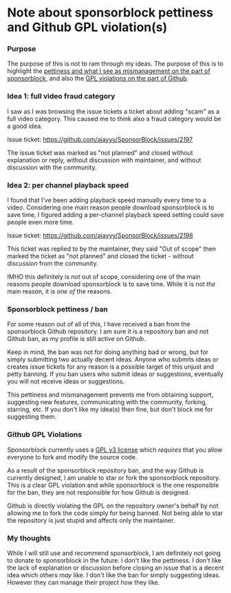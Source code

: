 # Note about sponsorblock pettiness and Github GPL violation(s)

### Purpose
The purpose of this is not to ram through my ideas. The purpose of this is to highlight the [pettiness and what I see as mismanagement on the part of sponsorblock](https://github.com/mooleshacat/sponsorblock-github-shenanigans/tree/master?tab=readme-ov-file#sponsorblock-pettiness--ban), and also the [GPL violations on the part of Github](https://github.com/mooleshacat/sponsorblock-github-shenanigans?tab=readme-ov-file#github-gpl-violations).

### Idea 1: full video fraud category
I saw as I was browsing the issue tickets a ticket about adding "scam" as a full video category. This caused me to think also a fraud category would be a good idea.

Issue ticket: https://github.com/ajayyy/SponsorBlock/issues/2197

The issue ticket was marked as "not planned" and closed without explanation or reply, without discussion with maintainer, and without discussion with the community.

### Idea 2: per channel playback speed
I found that I've been adding playback speed manually every time to a video. Considering one main reason people download sponsorblock is to save time, I figured adding a per-channel playback speed setting could save people even more time.

Issue ticket: https://github.com/ajayyy/SponsorBlock/issues/2198

This ticket was replied to by the maintainer, they said "Out of scope" then marked the ticket as "not planned" and closed the ticket - without discussion from the community.

IMHO this definitely is _not_ out of scope, considering one of the main reasons people download sponsorblock is to save time. While it is not _the_ main reason, it is _one of_ the reasons.

### Sponsorblock pettiness / ban
For some reason out of all of this, I have received a ban from the sponsorblock Github repository. I am sure it is a repository ban and not Github ban, as my profile is still active on Github.

Keep in mind, the ban was not for doing anything bad or wrong, but for simply submitting two actually decent ideas. Anyone who submits ideas or creates issue tickets for any reason is a possible target of this unjust and petty banning. If you ban users who submit ideas or suggestions, eventually you will not receive ideas or suggestions.

This pettiness and mismanagement prevents me from obtaining support, suggesting new features, communicating with the community, forking, starring, etc. If you don't like my idea(s) then fine, but don't block me for suggesting them.

### Github GPL Violations
Sponsorblock currently uses a [GPL v3 license](https://github.com/ajayyy/SponsorBlock/blob/master/LICENSE) which _requires_ that you allow everyone to fork and modify the source code.

As a result of the sponsorblock repository ban, and the way Github is currently designed, I am unable to star or fork the sponsorblock repository. This is a clear GPL violation and while sponsorblock is the one responsible for the ban, they are not responsible for how Github is designed.

Github is directly violating the GPL on the repository owner's behalf by not allowing me to fork the code simply for being banned. Not being able to star the repository is just stupid and affects only the maintainer.

### My thoughts
While I will still use and recommend sponsorblock, I am definitely not going to donate to sponsorblock in the future. I don't like the pettiness. I don't like the lack of explanation or discussion before closing an issue that is a decent idea which others _may_ like. I don't like the ban for simply suggesting ideas. However they can manage their project how they like.
